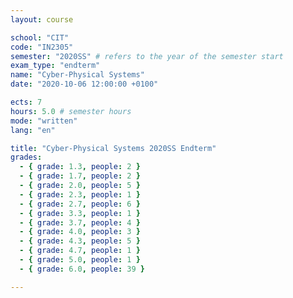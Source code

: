 ```yaml
---
layout: course

school: "CIT"
code: "IN2305"
semester: "2020SS" # refers to the year of the semester start
exam_type: "endterm"
name: "Cyber-Physical Systems"
date: "2020-10-06 12:00:00 +0100"

ects: 7
hours: 5.0 # semester hours
mode: "written"
lang: "en"

title: "Cyber-Physical Systems 2020SS Endterm"
grades:
  - { grade: 1.3, people: 2 }
  - { grade: 1.7, people: 2 }
  - { grade: 2.0, people: 5 }
  - { grade: 2.3, people: 1 }
  - { grade: 2.7, people: 6 }
  - { grade: 3.3, people: 1 }
  - { grade: 3.7, people: 4 }
  - { grade: 4.0, people: 3 }
  - { grade: 4.3, people: 5 }
  - { grade: 4.7, people: 1 }
  - { grade: 5.0, people: 1 }
  - { grade: 6.0, people: 39 }

---
```



